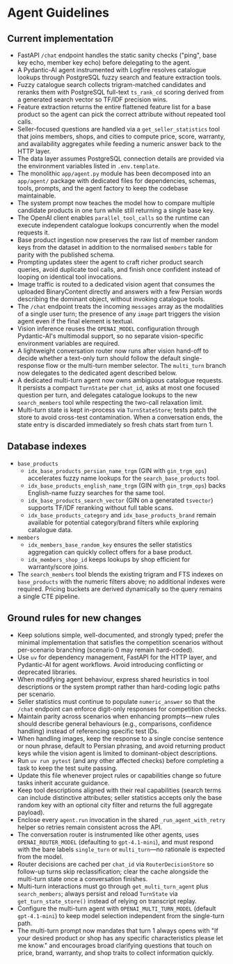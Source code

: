 # Agent Guidelines

## Current implementation
- FastAPI `/chat` endpoint handles the static sanity checks ("ping", base key echo, member key echo) before delegating to the agent.
- A Pydantic-AI agent instrumented with Logfire resolves catalogue lookups through PostgreSQL fuzzy search and feature extraction tools.
- Fuzzy catalogue search collects trigram-matched candidates and reranks them with PostgreSQL full-text `ts_rank_cd` scoring derived from a generated search vector so TF/IDF precision wins.
- Feature extraction returns the entire flattened feature list for a base product so the agent can pick the correct attribute without repeated tool calls.
- Seller-focused questions are handled via a `get_seller_statistics` tool that joins members, shops, and cities to compute price, score, warranty, and availability aggregates while feeding a numeric answer back to the HTTP layer.
- The data layer assumes PostgreSQL connection details are provided via the environment variables listed in `.env.template`.
- The monolithic `app/agent.py` module has been decomposed into an `app/agent/` package with dedicated files for dependencies, schemas, tools, prompts, and the agent factory to keep the codebase maintainable.
- The system prompt now teaches the model how to compare multiple candidate products in one turn while still returning a single base key.
- The OpenAI client enables `parallel_tool_calls` so the runtime can execute independent catalogue lookups concurrently when the model requests it.
- Base product ingestion now preserves the raw list of member random keys from the dataset in addition to the normalised `members` table for parity with the published schema.
- Prompting updates steer the agent to craft richer product search queries, avoid duplicate tool calls, and finish once confident instead of looping on identical tool invocations.
- Image traffic is routed to a dedicated vision agent that consumes the uploaded BinaryContent directly and answers with a few Persian words describing the dominant object, without invoking catalogue tools.
- The `/chat` endpoint treats the incoming `messages` array as the modalities of a single user turn; the presence of any `image` part triggers the vision agent even if the final element is textual.
- Vision inference reuses the `OPENAI_MODEL` configuration through Pydantic-AI's multimodal support, so no separate vision-specific environment variables are required.
- A lightweight conversation router now runs after vision hand-off to decide whether a text-only turn should follow the default single-response flow or the multi-turn member selector. The `multi_turn` branch now delegates to the dedicated agent described below.
- A dedicated multi-turn agent now owns ambiguous catalogue requests. It persists a compact `TurnState` per `chat_id`, asks at most one focused question per turn, and delegates catalogue lookups to the new `search_members` tool while respecting the two-call relaxation limit.
- Multi-turn state is kept in-process via `TurnStateStore`; tests patch the store to avoid cross-test contamination. When a conversation ends, the state entry is discarded immediately so fresh chats start from turn 1.

## Database indexes
- `base_products`
  - `idx_base_products_persian_name_trgm` (GIN with `gin_trgm_ops`) accelerates fuzzy name lookups for the `search_base_products` tool.
  - `idx_base_products_english_name_trgm` (GIN with `gin_trgm_ops`) backs English-name fuzzy searches for the same tool.
  - `idx_base_products_search_vector` (GIN on a generated `tsvector`) supports TF/IDF reranking without full table scans.
  - `idx_base_products_category` and `idx_base_products_brand` remain available for potential category/brand filters while exploring catalogue data.
- `members`
  - `idx_members_base_random_key` ensures the seller statistics aggregation can quickly collect offers for a base product.
  - `idx_members_shop_id` keeps lookups by shop efficient for warranty/score joins.
- The `search_members` tool blends the existing trigram and FTS indexes on `base_products` with the numeric filters above; no additional indexes were required. Pricing buckets are derived dynamically so the query remains a single CTE pipeline.

## Ground rules for new changes
- Keep solutions simple, well-documented, and strongly typed; prefer the minimal implementation that satisfies the competition scenarios without per-scenario branching (scenario 0 may remain hard-coded).
- Use `uv` for dependency management, FastAPI for the HTTP layer, and Pydantic-AI for agent workflows. Avoid introducing conflicting or deprecated libraries.
- When modifying agent behaviour, express shared heuristics in tool descriptions or the system prompt rather than hard-coding logic paths per scenario.
- Seller statistics must continue to populate `numeric_answer` so that the `/chat` endpoint can enforce digit-only responses for competition checks.
- Maintain parity across scenarios when enhancing prompts—new rules should describe general behaviours (e.g., comparisons, confidence handling) instead of referencing specific test IDs.
- When handling images, keep the response to a single concise sentence or noun phrase, default to Persian phrasing, and avoid returning product keys while the vision agent is limited to dominant-object descriptions.
- Run `uv run pytest` (and any other affected checks) before completing a task to keep the test suite passing.
- Update this file whenever project rules or capabilities change so future tasks inherit accurate guidance.
- Keep tool descriptions aligned with their real capabilities (search terms can include distinctive attributes; seller statistics accepts only the base random key with an optional city filter and returns the full aggregate payload).
- Enclose every `agent.run` invocation in the shared `_run_agent_with_retry` helper so retries remain consistent across the API.
- The conversation router is instrumented like other agents, uses `OPENAI_ROUTER_MODEL` (defaulting to `gpt-4.1-mini`), and must respond with the bare labels `single_turn` or `multi_turn`—no rationale is expected from the model.
- Router decisions are cached per `chat_id` via `RouterDecisionStore` so follow-up turns skip reclassification; clear the cache alongside the multi-turn state once a conversation finishes.
- Multi-turn interactions must go through `get_multi_turn_agent` plus `search_members`; always persist and reload `TurnState` via `get_turn_state_store()` instead of relying on transcript replay.
- Configure the multi-turn agent with `OPENAI_MULTI_TURN_MODEL` (default `gpt-4.1-mini`) to keep model selection independent from the single-turn path.
- The multi-turn prompt now mandates that turn 1 always opens with "If your desired product or shop has any specific characteristics please let me know." and encourages broad clarifying questions that touch on price, brand, warranty, and shop traits to collect information quickly.
